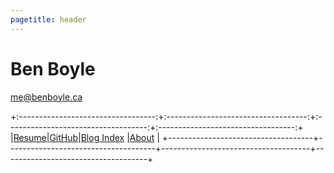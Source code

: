 ```yaml
---
pagetitle: header
---
```


<h1 id="ben-boyle"><a style="text-decoration: none;" href="index.html">Ben Boyle</a></h1>

[me@benboyle.ca](mailto:me@benboyle.ca)

+:----------------------------------:+:-----------------------------------:+:-----------------------------------:+:----------------------------------:+
|[Resume](https://benboyle.ca/resume)|[GitHub](https://github.com/benbdevd)|[Blog Index](blog_index.html)        |[About](about.html)                 |
+------------------------------------+-------------------------------------+-------------------------------------+------------------------------------+
